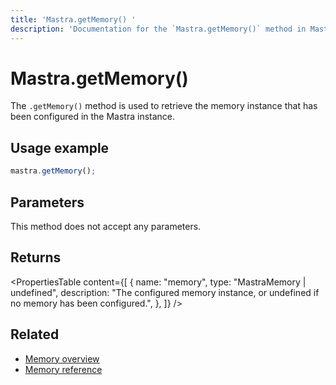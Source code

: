 ```yaml
---
title: 'Mastra.getMemory() '
description: 'Documentation for the `Mastra.getMemory()` method in Mastra, which retrieves the configured memory instance.'
---
```


# Mastra.getMemory()

The `.getMemory()` method is used to retrieve the memory instance that has been configured in the Mastra instance.

## Usage example

```typescript copy
mastra.getMemory();
```

## Parameters

This method does not accept any parameters.

## Returns

<PropertiesTable
content={[
{
name: "memory",
type: "MastraMemory | undefined",
description: "The configured memory instance, or undefined if no memory has been configured.",
},
]}
/>

## Related

- [Memory overview](/docs/memory/overview)
- [Memory reference](/docs/reference/memory)
